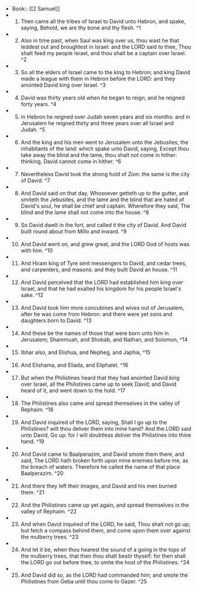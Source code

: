 - Book:: [[2 Samuel]]
- 1. Then came all the tribes of Israel to David unto Hebron, and spake, saying, Behold, we are thy bone and thy flesh. ^1
- 2. Also in time past, when Saul was king over us, thou wast he that leddest out and broughtest in Israel: and the LORD said to thee, Thou shalt feed my people Israel, and thou shalt be a captain over Israel. ^2
- 3. So all the elders of Israel came to the king to Hebron; and king David made a league with them in Hebron before the LORD: and they anointed David king over Israel. ^3
- 4. David was thirty years old when he began to reign, and he reigned forty years. ^4
- 5. In Hebron he reigned over Judah seven years and six months: and in Jerusalem he reigned thirty and three years over all Israel and Judah. ^5
- 6. And the king and his men went to Jerusalem unto the Jebusites, the inhabitants of the land: which spake unto David, saying, Except thou take away the blind and the lame, thou shalt not come in hither: thinking, David cannot come in hither. ^6
- 7. Nevertheless David took the strong hold of Zion: the same is the city of David. ^7
- 8. And David said on that day, Whosoever getteth up to the gutter, and smiteth the Jebusites, and the lame and the blind that are hated of David's soul, he shall be chief and captain. Wherefore they said, The blind and the lame shall not come into the house. ^8
- 9. So David dwelt in the fort, and called it the city of David. And David built round about from Millo and inward. ^9
- 10. And David went on, and grew great, and the LORD God of hosts was with him. ^10
- 11. And Hiram king of Tyre sent messengers to David, and cedar trees, and carpenters, and masons: and they built David an house. ^11
- 12. And David perceived that the LORD had established him king over Israel, and that he had exalted his kingdom for his people Israel's sake. ^12
- 13. And David took him more concubines and wives out of Jerusalem, after he was come from Hebron: and there were yet sons and daughters born to David. ^13
- 14. And these be the names of those that were born unto him in Jerusalem; Shammuah, and Shobab, and Nathan, and Solomon, ^14
- 15. Ibhar also, and Elishua, and Nepheg, and Japhia, ^15
- 16. And Elishama, and Eliada, and Eliphalet. ^16
- 17. But when the Philistines heard that they had anointed David king over Israel, all the Philistines came up to seek David; and David heard of it, and went down to the hold. ^17
- 18. The Philistines also came and spread themselves in the valley of Rephaim. ^18
- 19. And David inquired of the LORD, saying, Shall I go up to the Philistines? wilt thou deliver them into mine hand? And the LORD said unto David, Go up: for I will doubtless deliver the Philistines into thine hand. ^19
- 20. And David came to Baalperazim, and David smote them there, and said, The LORD hath broken forth upon mine enemies before me, as the breach of waters. Therefore he called the name of that place Baalperazim. ^20
- 21. And there they left their images, and David and his men burned them. ^21
- 22. And the Philistines came up yet again, and spread themselves in the valley of Rephaim. ^22
- 23. And when David inquired of the LORD, he said, Thou shalt not go up; but fetch a compass behind them, and come upon them over against the mulberry trees. ^23
- 24. And let it be, when thou hearest the sound of a going in the tops of the mulberry trees, that then thou shalt bestir thyself: for then shall the LORD go out before thee, to smite the host of the Philistines. ^24
- 25. And David did so, as the LORD had commanded him; and smote the Philistines from Geba until thou come to Gazer. ^25
